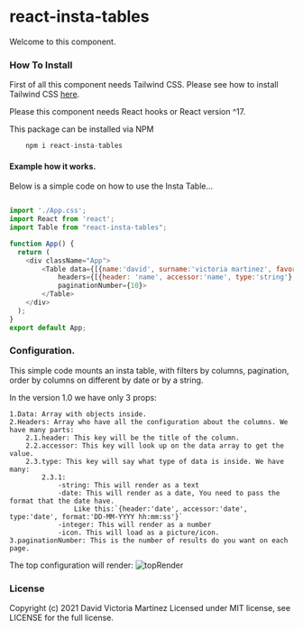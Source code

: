 ﻿# react-insta-tables
Welcome to this component.

### How To Install
First of all this component needs Tailwind CSS. Please see how to install Tailwind CSS [here](https://tailwindcss.com/docs/installation "Tailwind CSS").

Please this component needs React hooks or React version ^17.

This package can be installed via NPM   
```Javascript
    npm i react-insta-tables
```

#### Example how it works.

Below is a simple code on how to use the Insta Table...
```Javascript

import './App.css';
import React from 'react';
import Table from "react-insta-tables";

function App() {
  return (
    <div className="App"> 
        <Table data={[{name:'david', surname:'victoria martinez', favoriteFastFood:'taco', date:'07-07-2021 15:00:00'}]} 
            headers={[{header: 'name', accessor:'name', type:'string'}, {header: 'surname', accessor:'surname', type:'string'}, {header: 'favorite fast food', accessor:'favoriteFastFood', type:'string'}, {header:'date', accessor:'date', type:'date', format:'DD-MM-YYYY hh:mm:ss'}]} 
            paginationNumber={10}>
        </Table>
    </div>
  );
}
export default App;

```

### Configuration.

This simple code mounts an insta table, with filters by columns, pagination, order by columns on different by date or by a string.

In the version 1.0 we have only 3 props:

    1.Data: Array with objects inside.
    2.Headers: Array who have all the configuration about the columns. We have many parts:
        2.1.header: This key will be the title of the column.
        2.2.accessor: This key will look up on the data array to get the value.
        2.3.type: This key will say what type of data is inside. We have many:
            2.3.1:
                -string: This will render as a text
                -date: This will render as a date, You need to pass the format that the date have. 
                    Like this:`{header:'date', accessor:'date', type:'date', format:'DD-MM-YYYY hh:mm:ss'}`
                -integer: This will render as a number
                -icon. This will load as a picture/icon.
    3.paginationNumber: This is the number of results do you want on each page.

The top configuration will render:
![topRender](https://i.ibb.co/D4wVjRs/Captura.png)

### License
Copyright (c) 2021 David Victoria Martinez Licensed under MIT license, see LICENSE for the full license.
